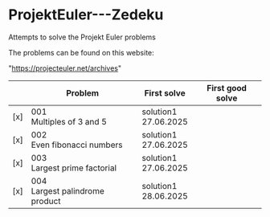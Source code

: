 # ProjektEuler---Zedeku

Attempts to solve the Projekt Euler problems

The problems can be found on this website:

"https://projecteuler.net/archives"

|     | Problem                           | First solve             | First good solve |
| --- | --------------------------------- | ----------------------- | ---------------- |
| [x] | 001<br>Multiples of 3 and 5       | solution1<br>27.06.2025 |                  |
| [x] | 002<br>Even fibonacci numbers     | solution1<br>27.06.2025 |                  |
| [x] | 003<br>Largest prime factorial    | solution1<br>27.06.2025 |                  |
| [x] | 004<br>Largest palindrome product | solution1<br>28.06.2025 |                  |
